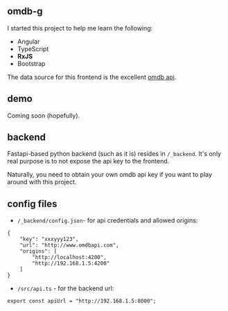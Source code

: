 ## omdb-g

I started this project to help me learn the following:

- Angular
- TypeScript
- **RxJS**
- Bootstrap

The data source for this frontend is the excellent [omdb api](https://www.omdbapi.com/).

## demo

Coming soon (hopefully).

## backend

Fastapi-based python backend (such as it is) resides in `/_backend`. It's only real purpose is to not expose the api key to the frontend.

Naturally, you need to obtain your own omdb api key if you want to play around with this project.

## config files

- `/_backend/config.json`- for api credentials and allowed origins:
```
{
    "key": "xxxyyy123",
    "url": "http://www.omdbapi.com",
    "origins": [
        "http://localhost:4200",
        "http://192.168.1.5:4200"
    ]
}
```

- `/src/api.ts` - for the backend url:
```
export const apiUrl = "http://192.168.1.5:8000";
```